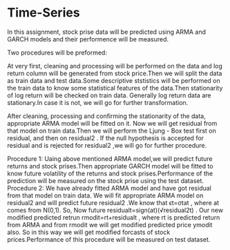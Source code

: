 # Time-Series
In this assignment, stock prise data will be predicted using ARMA and GARCH models and their performence will be measured.

Two procedures will be preformed:

At very first, cleaning and processing will be performed on the data and log return column will be generated from stock price.Then we will split the data as train data and test data.Some descriptive ststistics will be performed on the train data to know some statistical features of the data.Then stationarity of log return will be checked on train data. Generally log return data are stationary.In case it is not, we will go for further transformation.

After cleaning, processing and confirming the stationarity of the data, appropriate ARMA model will be fitted on it. Now we will get residual from that model on train data.Then we will perform the Ljung - Box test first on residual, and then on  residual2 . If the null hypothesis is accepted for residual and is rejected for  residual2 ,we will go for further procedure.

Procedure 1: Uaing above mentioned ARMA model,we will predict future returns and stock prises.Then appropriate GARCH model will be fitted to know future volatility of the returns and stock prises.Performance of the prediction will be measured on the stock prise using the test dataset.
Procedure 2: We have already fitted ARMA model and have got residual from that model on train data. We will fit appropriate ARMA model on  residual2  and will predict future  residual2 .We know that  ϵt=σtat , where  at  comes from N(0,1). So, Now future  residualt=sign(at)(√residual2t) . Our new modified predicted retrun  rmodit=rt+residualt , where  rt  is predicted return from ARMA and from  rmodit  we will get modified predicted price  ymodit  also. So in this way we will get modified forcasts of stock prices.Performance of this procedure will be measured on test dataset.
